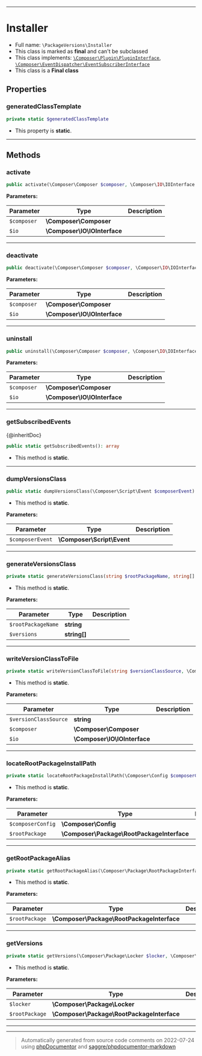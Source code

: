 ***

# Installer





* Full name: `\PackageVersions\Installer`
* This class is marked as **final** and can't be subclassed
* This class implements:
[`\Composer\Plugin\PluginInterface`](../Composer/Plugin/PluginInterface.md), [`\Composer\EventDispatcher\EventSubscriberInterface`](../Composer/EventDispatcher/EventSubscriberInterface.md)
* This class is a **Final class**



## Properties


### generatedClassTemplate



```php
private static $generatedClassTemplate
```



* This property is **static**.


***

## Methods


### activate



```php
public activate(\Composer\Composer $composer, \Composer\IO\IOInterface $io): mixed
```








**Parameters:**

| Parameter | Type | Description |
|-----------|------|-------------|
| `$composer` | **\Composer\Composer** |  |
| `$io` | **\Composer\IO\IOInterface** |  |




***

### deactivate



```php
public deactivate(\Composer\Composer $composer, \Composer\IO\IOInterface $io): mixed
```








**Parameters:**

| Parameter | Type | Description |
|-----------|------|-------------|
| `$composer` | **\Composer\Composer** |  |
| `$io` | **\Composer\IO\IOInterface** |  |




***

### uninstall



```php
public uninstall(\Composer\Composer $composer, \Composer\IO\IOInterface $io): mixed
```








**Parameters:**

| Parameter | Type | Description |
|-----------|------|-------------|
| `$composer` | **\Composer\Composer** |  |
| `$io` | **\Composer\IO\IOInterface** |  |




***

### getSubscribedEvents

{@inheritDoc}

```php
public static getSubscribedEvents(): array
```



* This method is **static**.







***

### dumpVersionsClass



```php
public static dumpVersionsClass(\Composer\Script\Event $composerEvent): mixed
```



* This method is **static**.




**Parameters:**

| Parameter | Type | Description |
|-----------|------|-------------|
| `$composerEvent` | **\Composer\Script\Event** |  |




***

### generateVersionsClass



```php
private static generateVersionsClass(string $rootPackageName, string[] $versions): string
```



* This method is **static**.




**Parameters:**

| Parameter | Type | Description |
|-----------|------|-------------|
| `$rootPackageName` | **string** |  |
| `$versions` | **string[]** |  |




***

### writeVersionClassToFile



```php
private static writeVersionClassToFile(string $versionClassSource, \Composer\Composer $composer, \Composer\IO\IOInterface $io): mixed
```



* This method is **static**.




**Parameters:**

| Parameter | Type | Description |
|-----------|------|-------------|
| `$versionClassSource` | **string** |  |
| `$composer` | **\Composer\Composer** |  |
| `$io` | **\Composer\IO\IOInterface** |  |




***

### locateRootPackageInstallPath



```php
private static locateRootPackageInstallPath(\Composer\Config $composerConfig, \Composer\Package\RootPackageInterface $rootPackage): string
```



* This method is **static**.




**Parameters:**

| Parameter | Type | Description |
|-----------|------|-------------|
| `$composerConfig` | **\Composer\Config** |  |
| `$rootPackage` | **\Composer\Package\RootPackageInterface** |  |




***

### getRootPackageAlias



```php
private static getRootPackageAlias(\Composer\Package\RootPackageInterface $rootPackage): \Composer\Package\PackageInterface
```



* This method is **static**.




**Parameters:**

| Parameter | Type | Description |
|-----------|------|-------------|
| `$rootPackage` | **\Composer\Package\RootPackageInterface** |  |




***

### getVersions



```php
private static getVersions(\Composer\Package\Locker $locker, \Composer\Package\RootPackageInterface $rootPackage): \Generator&amp;string[]
```



* This method is **static**.




**Parameters:**

| Parameter | Type | Description |
|-----------|------|-------------|
| `$locker` | **\Composer\Package\Locker** |  |
| `$rootPackage` | **\Composer\Package\RootPackageInterface** |  |




***


***
> Automatically generated from source code comments on 2022-07-24 using [phpDocumentor](http://www.phpdoc.org/) and [saggre/phpdocumentor-markdown](https://github.com/Saggre/phpDocumentor-markdown)
